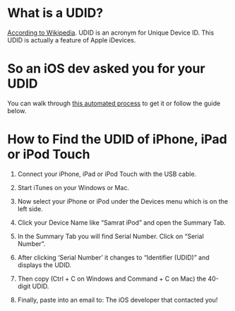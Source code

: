 What is a UDID?
========
[According to Wikipedia](https://en.wikipedia.org/wiki/UDID). UDID is an acronym for Unique Device ID. This UDID is actually a feature of Apple iDevices.

So an iOS dev asked you for your UDID
========

You can walk through [this automated process](http://whatsmyudid.com/) to get it or follow the guide below.

How to Find the UDID of iPhone, iPad or iPod Touch
========
1) Connect your iPhone, iPad or iPod Touch with the USB cable.

2) Start iTunes on your Windows or Mac.

3) Now select your iPhone or iPod under the Devices menu which is on the left side.

4) Click your Device Name like “Samrat iPod” and open the Summary Tab.

5) In the Summary Tab you will find Serial Number. Click on “Serial Number”.

6) After clicking ‘Serial Number’ it changes to “Identifier (UDID)” and displays the UDID.

7) Then copy (Ctrl + C on Windows and Command + C on Mac) the 40-digit UDID.

8) Finally, paste into an email to: The iOS developer that contacted you!
